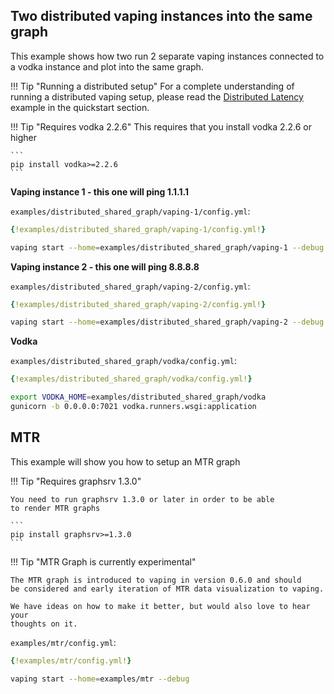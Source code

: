 ## Two distributed vaping instances into the same graph

This example shows how two run 2 separate vaping instances connected to a vodka instance and plot into the same graph.

!!! Tip "Running a distributed setup"
    For a complete understanding of running a distributed vaping setup, please read the [Distributed Latency](quickstart/#example-distributed-latency) example in the quickstart section.

!!! Tip "Requires vodka 2.2.6"
    This requires that you install vodka 2.2.6 or higher

    ```
    pip install vodka>=2.2.6
    ```

**Vaping instance 1 - this one will ping 1.1.1.1**

`examples/distributed_shared_graph/vaping-1/config.yml`:
```yml
{!examples/distributed_shared_graph/vaping-1/config.yml!}
```

```sh
vaping start --home=examples/distributed_shared_graph/vaping-1 --debug
```

**Vaping instance 2 - this one will ping 8.8.8.8**

`examples/distributed_shared_graph/vaping-2/config.yml`:
```yml
{!examples/distributed_shared_graph/vaping-2/config.yml!}
```

```sh
vaping start --home=examples/distributed_shared_graph/vaping-2 --debug
```

**Vodka**

`examples/distributed_shared_graph/vodka/config.yml`:
```yml
{!examples/distributed_shared_graph/vodka/config.yml!}
```

```sh
export VODKA_HOME=examples/distributed_shared_graph/vodka
gunicorn -b 0.0.0.0:7021 vodka.runners.wsgi:application
```

## MTR

This example will show you how to setup an MTR graph

!!! Tip "Requires graphsrv 1.3.0"

    You need to run graphsrv 1.3.0 or later in order to be able
    to render MTR graphs

    ```
    pip install graphsrv>=1.3.0
    ```


!!! Tip "MTR Graph is currently experimental"

    The MTR graph is introduced to vaping in version 0.6.0 and should
    be considered and early iteration of MTR data visualization to vaping.

    We have ideas on how to make it better, but would also love to hear your
    thoughts on it.


`examples/mtr/config.yml`:
```yml
{!examples/mtr/config.yml!}
```

```sh
vaping start --home=examples/mtr --debug
```


